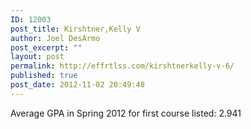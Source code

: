 ```yaml
---
ID: 12003
post_title: Kirshtner,Kelly V
author: Joel DesArmo
post_excerpt: ""
layout: post
permalink: http://effrtlss.com/kirshtnerkelly-v-6/
published: true
post_date: 2012-11-02 20:49:48
---
```

<p>Average GPA in Spring 2012 for first course listed: 2.941</p>